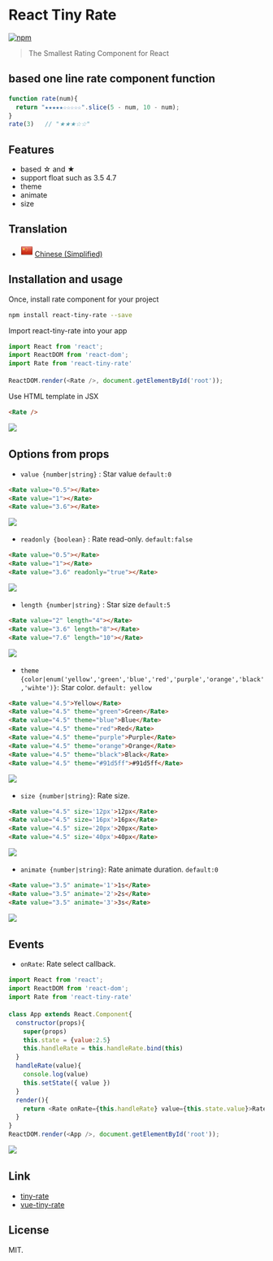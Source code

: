 # React Tiny Rate

[![npm](https://img.shields.io/npm/dm/react-tiny-rate.svg)](https://www.npmjs.com/package/react-tiny-rate)

> The Smallest Rating Component for React



## based one line rate component function

```js
function rate(num){
  return "★★★★★☆☆☆☆☆".slice(5 - num, 10 - num);
}
rate(3)   // "★★★☆☆"

```


## Features

* based ☆ and ★
* support float such as 3.5  4.7
* theme
* animate
* size


## Translation

  - ![cn](https://raw.githubusercontent.com/gosquared/flags/master/flags/flags/shiny/24/China.png) [Chinese (Simplified)](./README_ch.md)


## Installation and usage

Once, install rate component for your project

```bash
npm install react-tiny-rate --save
```

Import react-tiny-rate into your app

```javascript
import React from 'react';
import ReactDOM from 'react-dom';
import Rate from 'react-tiny-rate'

ReactDOM.render(<Rate />, document.getElementById('root'));
```

Use HTML template in JSX

```html
<Rate />
```
![](http://image.shengxinjing.cn/rate/00.png)


## Options from props

- `value {number|string}` : Star value `default:0`

```html
<Rate value="0.5"></Rate>
<Rate value="1"></Rate>
<Rate value="3.6"></Rate>
```
![](http://image.shengxinjing.cn/rate/01.png)

- `readonly {boolean}` : Rate read-only. `default:false`

```html
<Rate value="0.5"></Rate>
<Rate value="1"></Rate>
<Rate value="3.6" readonly="true"></Rate>
```
![](http://image.shengxinjing.cn/rate/01.gif)

- `length {number|string}` : Star size `default:5`

```html
<Rate value="2" length="4"></Rate>
<Rate value="3.6" length="8"></Rate>
<Rate value="7.6" length="10"></Rate>
```
![](http://image.shengxinjing.cn/rate/02.png)


- `theme {color|enum('yellow','green','blue','red','purple','orange','black','wihte')}`: Star color. `default: yellow`

```html
<Rate value="4.5">Yellow</Rate>
<Rate value="4.5" theme="green">Green</Rate>
<Rate value="4.5" theme="blue">Blue</Rate>
<Rate value="4.5" theme="red">Red</Rate>
<Rate value="4.5" theme="purple">Purple</Rate>
<Rate value="4.5" theme="orange">Orange</Rate>
<Rate value="4.5" theme="black">Black</Rate>
<Rate value="4.5" theme="#91d5ff">#91d5ff</Rate>

```

![](http://image.shengxinjing.cn/rate/03.png)


- `size {number|string}`: Rate size. 

```html
<Rate value="4.5" size='12px'>12px</Rate>
<Rate value="4.5" size='16px'>16px</Rate>
<Rate value="4.5" size='20px'>20px</Rate>
<Rate value="4.5" size='40px'>40px</Rate>
```

![](http://image.shengxinjing.cn/rate/04.png)


- `animate {number|string}`: Rate animate duration. `default:0`

```html
<Rate value="3.5" animate='1'>1s</Rate>
<Rate value="3.5" animate='2'>2s</Rate>
<Rate value="3.5" animate='3'>3s</Rate>
```
![](http://image.shengxinjing.cn/rate/05.gif)


## Events

- `onRate`: Rate select callback. 


```javascript
import React from 'react';
import ReactDOM from 'react-dom';
import Rate from 'react-tiny-rate'

class App extends React.Component{
  constructor(props){
    super(props)
    this.state = {value:2.5}
    this.handleRate = this.handleRate.bind(this)
  }
  handleRate(value){
    console.log(value)
    this.setState({ value })
  }
  render(){
    return <Rate onRate={this.handleRate} value={this.state.value}>Rate </Rate>
  }
}
ReactDOM.render(<App />, document.getElementById('root'));

```

![](http://image.shengxinjing.cn/rate/06.gif)

## Link
* [tiny-rate](https://github.com/shengxinjing/tiny-rate)
* [vue-tiny-rate](https://github.com/shengxinjing/vue-tiny-rate)


## License

MIT.
